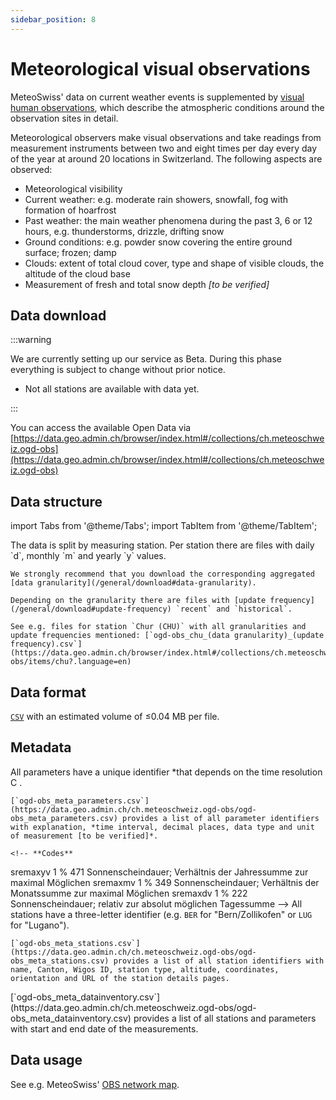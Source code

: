 ```yaml
---
sidebar_position: 8
---
```


# Meteorological visual observations
MeteoSwiss' data on current weather events is supplemented by [visual human observations](https://www.meteoswiss.admin.ch/weather/measurement-systems/land-based-stations/manual-observation-network.html), which describe the atmospheric conditions around the observation sites in detail.

Meteorological observers make visual observations and take readings from measurement instruments between two and eight times per day every day of the year at around 20 locations in Switzerland. The following aspects are observed:
- Meteorological visibility
- Current weather: e.g. moderate rain showers, snowfall, fog with formation of hoarfrost
- Past weather: the main weather phenomena during the past 3, 6 or 12 hours, e.g. thunderstorms, drizzle, drifting snow
- Ground conditions: e.g. powder snow covering the entire ground surface; frozen; damp
- Clouds: extent of total cloud cover, type and shape of visible clouds, the altitude of the cloud base
- Measurement of fresh and total snow depth *[to be verified]*

## Data download

:::warning

We are currently setting up our service as Beta. During this phase everything is subject to change without prior notice.
- Not all stations are available with data yet.

:::

You can access the available Open Data via [https://data.geo.admin.ch/browser/index.html#/collections/ch.meteoschweiz.ogd-obs](https://data.geo.admin.ch/browser/index.html#/collections/ch.meteoschweiz.ogd-obs)

## Data structure

import Tabs from '@theme/Tabs';
import TabItem from '@theme/TabItem';

<Tabs queryString="data-structure">
  <TabItem value="files-per-station" label="Files per station">
    The data is split by measuring station. Per station there are files with daily `d`, monthly `m` and yearly `y` values.

    We strongly recommend that you download the corresponding aggregated [data granularity](/general/download#data-granularity).
   
    Depending on the granularity there are files with [update frequency](/general/download#update-frequency) `recent` and `historical`.
    
    See e.g. files for station `Chur (CHU)` with all granularities and update frequencies mentioned: [`ogd-obs_chu_(data granularity)_(update frequency).csv`](https://data.geo.admin.ch/browser/index.html#/collections/ch.meteoschweiz.ogd-obs/items/chu?.language=en)
  </TabItem>
</Tabs>

## Data format

[`CSV`](https://opendatadocs.meteoswiss.ch/general/download#column-separators-and-decimal-dividers) with an estimated volume of ≤0.04 MB per file.

## Metadata

<Tabs queryString="metadata">
  <TabItem value="parameters" label="Parameter">
    All parameters have a unique identifier *that depends on the time resolution C <!-- (e.g. `dkl010z0` for "wind direction; ten-minute average") -->.
    
    [`ogd-obs_meta_parameters.csv`](https://data.geo.admin.ch/ch.meteoschweiz.ogd-obs/ogd-obs_meta_parameters.csv) provides a list of all parameter identifiers with explanation, *time interval, decimal places, data type and unit of measurement [to be verified]*.

    <!-- **Codes**
sremaxyv	1 	%	471 	Sonnenscheindauer; Verhältnis der Jahressumme zur maximal Möglichen
sremaxmv	1 	%	349 	Sonnenscheindauer; Verhältnis der Monatssumme zur maximal Möglichen
sremaxdv	1 	%	222 	Sonnenscheindauer; relativ zur absolut möglichen Tagessumme -->
  </TabItem>
  <TabItem value="stations" label="Stations">
    All stations have a three-letter identifier (e.g. `BER` for "Bern/Zollikofen" or `LUG` for "Lugano").
    
    [`ogd-obs_meta_stations.csv`](https://data.geo.admin.ch/ch.meteoschweiz.ogd-obs/ogd-obs_meta_stations.csv) provides a list of all station identifiers with name, Canton, Wigos ID, station type, altitude, coordinates, orientation and URL of the station details pages.
  </TabItem>
  <TabItem value="data-inventory" label="Data inventory">
    [`ogd-obs_meta_datainventory.csv`](https://data.geo.admin.ch/ch.meteoschweiz.ogd-obs/ogd-obs_meta_datainventory.csv) provides a list of all stations and parameters with start and end date of the measurements.
  </TabItem>
</Tabs>

## Data usage

See e.g. MeteoSwiss' [OBS network map](https://www.meteoswiss.admin.ch/services-and-publications/applications/measurement-values-and-measuring-networks.html#param=messnetz-beobachtungen&lang=en&table=false).
